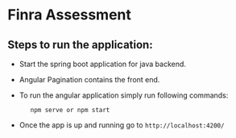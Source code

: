 # Finra Assessment

## Steps to run the application:

* Start the spring boot application for java backend.

* Angular Pagination contains the front end.

* To run the angular application simply run following commands:
  
  ```npm install
     npm serve or npm start   
  ```
  
* Once the app is up and running go to ```http://localhost:4200/```


